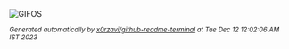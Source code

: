 <picture>
    <source media="(prefers-color-scheme: dark)" srcset="output.gif">
    <source media="(prefers-color-scheme: light)" srcset="output.gif">
    <img alt="GIFOS" src="output.gif">
</picture>

<sub><i>Generated automatically by [x0rzavi/github-readme-terminal](https://github.com/x0rzavi/github-readme-terminal) at Tue Dec 12 12:02:06 AM IST 2023</i></sub>
